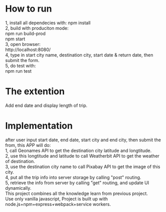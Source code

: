 # How to run
1, install all dependecies with: npm install    
2, build with produciton mode:    
npm run build-prod    
npm start   
3, open browser:   
http://localhost:8080/   
4, type in start city name, destination city, start date & return date, then submit the form.   
5, do test with:   
npm run test

# The extention
Add end date and display length of trip.

# Implementation
after user input start date, end date, start city and end city, then submit the from, this APP will do:   
1, call Geonames API to get the destination city latitude and longtitude.   
2, use this longtitude and latitude to call Weatherbit API to get the weather of destination.     
3, use the destination city name to call Pixabay API to get the image of this city.   
4, put all the trip info into server storage by calling "post" routing.     
5, retrieve the info from server by calling "get" routing, and update UI dynamically.    
This project combines all the knowledge learn from previous project.    
Use only vanilla javascript, Project is built up with node.js+npm+express+webpack+service workers.     
 

